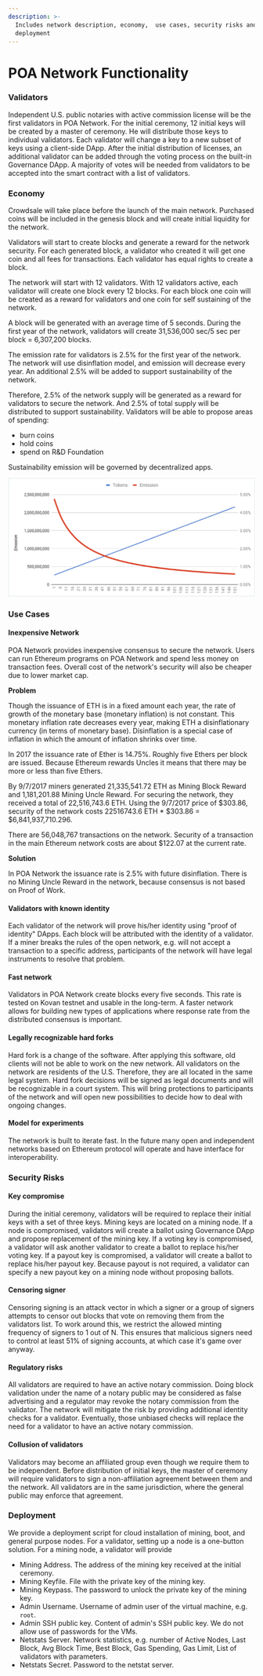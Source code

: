 ```yaml
---
description: >-
  Includes network description, economy,  use cases, security risks and
  deployment
---
```


# POA Network Functionality

### Validators

Independent U.S. public notaries with active commission license will be the first validators in POA Network. For the initial ceremony, 12 initial keys will be created by a master of ceremony. He will distribute those keys to individual validators. Each validator will change a key to a new subset of keys using a client-side DApp. After the initial distribution of licenses, an additional validator can be added through the voting process on the built-in Governance DApp. A majority of votes will be needed from validators to be accepted into the smart contract with a list of validators.

### Economy

Crowdsale will take place before the launch of the main network. Purchased coins will be included in the genesis block and will create initial liquidity for the network.

Validators will start to create blocks and generate a reward for the network security. For each generated block, a validator who created it will get one coin and all fees for transactions. Each validator has equal rights to create a block.

The network will start with 12 validators. With 12 validators active, each validator will create one block every 12 blocks. For each block one coin will be created as a reward for validators and one coin for self sustaining of the network.

A block will be generated with an average time of 5 seconds. During the first year of the network, validators will create 31,536,000 sec/5 sec per block = 6,307,200 blocks.

The emission rate for validators is 2.5% for the first year of the network. The network will use disinflation model, and emission will decrease every year. An additional 2.5% will be added to support sustainability of the network.

Therefore, 2.5% of the network supply will be generated as a reward for validators to secure the network. And 2.5% of total supply will be distributed to support sustainability. Validators will be able to propose areas of spending:

* burn coins
* hold coins
* spend on R&D Foundation

Sustainability emission will be governed by decentralized apps.

![Emission rate. X-axis - %, Y-axis - Years](../../.gitbook/assets/emission_rate_1.png)

### Use Cases

#### Inexpensive Network

POA Network provides inexpensive consensus to secure the network. Users can run Ethereum programs on POA Network and spend less money on transaction fees. Overall cost of the network's security will also be cheaper due to lower market cap.

**Problem**

Though the issuance of ETH is in a fixed amount each year, the rate of growth of the monetary base \(monetary inflation\) is not constant. This monetary inflation rate decreases every year, making ETH a disinflationary currency \(in terms of monetary base\). Disinflation is a special case of inflation in which the amount of inflation shrinks over time.

In 2017 the issuance rate of Ether is 14.75%. Roughly five Ethers per block are issued. Because Ethereum rewards Uncles it means that there may be more or less than five Ethers.

By 9/7/2017 miners generated 21,335,541.72 ETH as Mining Block Reward and 1,181,201.88 Mining Uncle Reward. For securing the network, they received a total of 22,516,743.6 ETH. Using the 9/7/2017 price of $303.86, security of the network costs 22516743.6 ETH \* $303.86 = $6,841,937,710.296.

There are 56,048,767 transactions on the network. Security of a transaction in the main Ethereum network costs are about $122.07 at the current rate.

**Solution**

In POA Network the issuance rate is 2.5% with future disinflation. There is no Mining Uncle Reward in the network, because consensus is not based on Proof of Work.

#### Validators with known identity

Each validator of the network will prove his/her identity using "proof of identity" DApps. Each block will be attributed with the identity of a validator. If a miner breaks the rules of the open network, e.g. will not accept a transaction to a specific address, participants of the network will have legal instruments to resolve that problem.

#### Fast network

Validators in POA Network create blocks every five seconds. This rate is tested on Kovan testnet and usable in the long-term. A faster network allows for building new types of applications where response rate from the distributed consensus is important.

#### Legally recognizable hard forks

Hard fork is a change of the software. After applying this software, old clients will not be able to work on the new network. All validators on the network are residents of the U.S. Therefore, they are all located in the same legal system. Hard fork decisions will be signed as legal documents and will be recognizable in a court system. This will bring protections to participants of the network and will open new possibilities to decide how to deal with ongoing changes.

#### Model for experiments

The network is built to iterate fast. In the future many open and independent networks based on Ethereum protocol will operate and have interface for interoperability.

### Security Risks

#### Key compromise

During the initial ceremony, validators will be required to replace their initial keys with a set of three keys. Mining keys are located on a mining node. If a node is compromised, validators will create a ballot using Governance DApp and propose replacement of the mining key. If a voting key is compromised, a validator will ask another validator to create a ballot to replace his/her voting key. If a payout key is compromised, a validator will create a ballot to replace his/her payout key. Because payout is not required, a validator can specify a new payout key on a mining node without proposing ballots.

#### Censoring signer

Censoring signing is an attack vector in which a signer or a group of signers attempts to censor out blocks that vote on removing them from the validators list. To work around this, we restrict the allowed minting frequency of signers to 1 out of N. This ensures that malicious signers need to control at least 51% of signing accounts, at which case it's game over anyway.

#### Regulatory risks

All validators are required to have an active notary commission. Doing block validation under the name of a notary public may be considered as false advertising and a regulator may revoke the notary commission from the validator. The network will mitigate the risk by providing additional identity checks for a validator. Eventually, those unbiased checks will replace the need for a validator to have an active notary commission.

#### Collusion of validators

Validators may become an affiliated group even though we require them to be independent. Before distribution of initial keys, the master of ceremony will require validators to sign a non-affiliation agreement between them and the network. All validators are in the same jurisdiction, where the general public may enforce that agreement.

### Deployment

We provide a deployment script for cloud installation of mining, boot, and general purpose nodes. For a validator, setting up a node is a one-button solution. For a mining node, a validator will provide

* Mining Address. The address of the mining key received at the initial ceremony.
* Mining Keyfile. File with the private key of the mining key.
* Mining Keypass. The password to unlock the private key of the mining key. 
* Admin Username. Username of admin user of the virtual machine, e.g. `root`.
* Admin SSH public key. Content of admin's SSH public key. We do not allow use of passwords for the VMs.
* Netstats Server. Network statistics, e.g. number of Active Nodes, Last Block, Avg Block Time, Best Block, Gas Spending, Gas Limit, List of validators with parameters. 
* Netstats Secret. Password to the netstat server.


